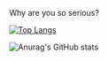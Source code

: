 Why are you so serious? 

[![Top Langs](https://github-readme-stats.vercel.app/api/top-langs/?username=marfpss&show_icons=true&theme=transparent)](https://github.com/anuraghazra/github-readme-stats)

![Anurag's GitHub stats](https://github-readme-stats.vercel.app/api?username=marfpss&show_icons=true&theme=transparent)
